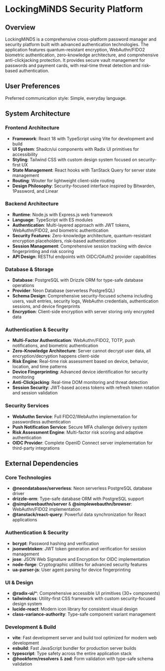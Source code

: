 # LockingMiNDS Security Platform

## Overview

LockingMiNDS is a comprehensive cross-platform password manager and security platform built with advanced authentication technologies. The application features quantum-resistant encryption, WebAuthn/FIDO2 biometric authentication, zero-knowledge architecture, and comprehensive anti-clickjacking protection. It provides secure vault management for passwords and payment cards, with real-time threat detection and risk-based authentication.

## User Preferences

Preferred communication style: Simple, everyday language.

## System Architecture

### Frontend Architecture
- **Framework**: React 18 with TypeScript using Vite for development and build
- **UI System**: Shadcn/ui components with Radix UI primitives for accessibility
- **Styling**: Tailwind CSS with custom design system focused on security-first UX
- **State Management**: React hooks with TanStack Query for server state management
- **Routing**: Wouter for lightweight client-side routing
- **Design Philosophy**: Security-focused interface inspired by Bitwarden, 1Password, and Linear

### Backend Architecture
- **Runtime**: Node.js with Express.js web framework
- **Language**: TypeScript with ES modules
- **Authentication**: Multi-layered approach with JWT tokens, WebAuthn/FIDO2, and biometric authentication
- **Security Features**: Zero-knowledge architecture, quantum-resistant encryption placeholders, risk-based authentication
- **Session Management**: Comprehensive session tracking with device fingerprinting and risk scoring
- **API Design**: RESTful endpoints with OIDC/OAuth2 provider capabilities

### Database & Storage
- **Database**: PostgreSQL with Drizzle ORM for type-safe database operations
- **Provider**: Neon Database (serverless PostgreSQL)
- **Schema Design**: Comprehensive security-focused schema including users, vault entries, security logs, WebAuthn credentials, authentication sessions, and device fingerprints
- **Encryption**: Client-side encryption with server storing only encrypted data

### Authentication & Security
- **Multi-Factor Authentication**: WebAuthn/FIDO2, TOTP, push notifications, and biometric authentication
- **Zero-Knowledge Architecture**: Server cannot decrypt user data, all encryption/decryption happens client-side
- **Risk Engine**: Real-time risk assessment based on device, behavior, location, and time patterns
- **Device Fingerprinting**: Advanced device identification for security monitoring
- **Anti-Clickjacking**: Real-time DOM monitoring and threat detection
- **Session Security**: JWT-based access tokens with refresh token rotation and session validation

### Security Services
- **WebAuthn Service**: Full FIDO2/WebAuthn implementation for passwordless authentication
- **Push Notification Service**: Secure MFA challenge delivery system
- **Risk Assessment Engine**: Multi-factor risk scoring and adaptive authentication
- **OIDC Provider**: Complete OpenID Connect server implementation for third-party integrations

## External Dependencies

### Core Technologies
- **@neondatabase/serverless**: Neon serverless PostgreSQL database driver
- **drizzle-orm**: Type-safe database ORM with PostgreSQL support
- **@simplewebauthn/server** & **@simplewebauthn/browser**: WebAuthn/FIDO2 implementation
- **@tanstack/react-query**: Powerful data synchronization for React applications

### Authentication & Security
- **bcrypt**: Password hashing and verification
- **jsonwebtoken**: JWT token generation and verification for session management
- **jose**: JSON Web Signature and Encryption for OIDC implementation
- **node-forge**: Cryptographic utilities for advanced security features
- **ua-parser-js**: User agent parsing for device fingerprinting

### UI & Design
- **@radix-ui/***: Comprehensive accessible UI primitives (30+ components)
- **tailwindcss**: Utility-first CSS framework with custom security-focused design system
- **lucide-react**: Modern icon library for consistent visual design
- **class-variance-authority**: Type-safe component variant management

### Development & Build
- **vite**: Fast development server and build tool optimized for modern web development
- **esbuild**: Fast JavaScript bundler for production server builds
- **typescript**: Type safety across the entire application stack
- **@hookform/resolvers** & **zod**: Form validation with type-safe schema validation